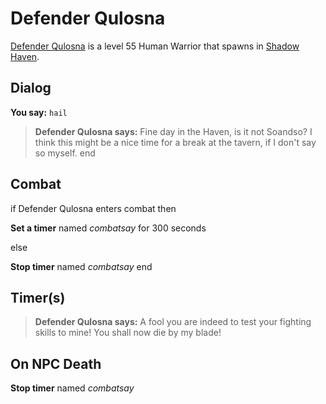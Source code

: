 # Defender Qulosna



[Defender Qulosna](/npc/150060) is a level 55 Human Warrior that spawns in [Shadow Haven](/zone/150).



## Dialog

**You say:** `hail`



>**Defender Qulosna says:** Fine day in the Haven, is it not Soandso? I think this might be a nice time for a break at the tavern, if I don't say so myself.
end



## Combat

if Defender Qulosna enters combat  then


**Set a timer** named *combatsay* for 300 seconds

else


**Stop timer** named *combatsay*
end



## Timer(s)

>**Defender Qulosna says:** A fool you are indeed to test your fighting skills to mine!  You shall now die by my blade!


## On NPC Death

**Stop timer** named *combatsay*